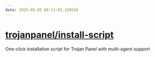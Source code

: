 ```yaml
---
date: 2025-05-05 09:11:01.150526
---
```


# [trojanpanel/install-script](https://github.com/trojanpanel/install-script)

One-click installation script for Trojan Panel with multi-agent support